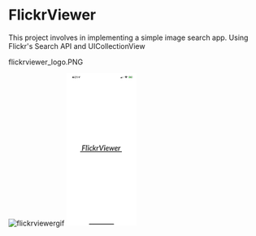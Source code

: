 # FlickrViewer
This project involves in implementing a simple image search app. Using Flickr's Search API and UICollectionView

flickrviewer_logo.PNG

![flickrviewergif](https://user-images.githubusercontent.com/15641201/56233538-22375f00-6038-11e9-99b1-0316c74f9fd5.gif)
<img src="flickrviewer_logo.PNG" height="300">

